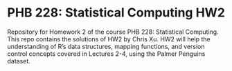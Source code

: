 # PHB 228: Statistical Computing HW2

Repository for Homework 2 of the course PHB 228: Statistical Computing. This repo contains the solutions of HW2 by Chris Xu. HW2 will help the understanding of R’s data structures, mapping functions, and version control concepts covered in Lectures 2-4, using the Palmer Penguins dataset.
